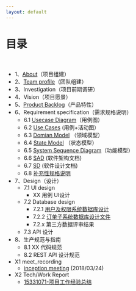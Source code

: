 ```yaml
---
layout: default
---
```


# [](#TOC)目录

&nbsp;&nbsp; 

* 1、[About](Dashboard/01-about)（项目组建）
* 2、[Team profile](02-team-profile)（团队组建）
* 3、Investigation（项目前期调研）
* 4、Vision（项目愿景）
* 5、[Product Backlog](doc/backlog)（产品特性）
* 6、Requirement specification（需求规格说明）
    - 6.1 [Usecase Diagram](doc/usecase_diagram)（用例图）
    - 6.2 [Use Cases]() (用例+活动图）
    - 6.3 [Domian Model](doc/course-SDP/rentRoomDomain) （领域模型）
    - 6.4 [State Model](doc/course-SDP/rentOrderState) （状态模型）
    - 6.5 [System Sequence Diagram](doc/course-SDP/createRoomSequence)（功能模型）
    - 6.6 [SAD]() (软件架构文档)
    - 6.7 [SD]() (软件设计文档)
    - 6.8 [补充性规格说明]()
* 7、Design（设计）
    - 7.1 UI design
        - XX 用例 UI设计
    - 7.2 Database design
        - 7.2.1 [用户及权限系统数据库设计](https://github.com/WindyMen/Dashboard/blob/gh-pages/doc/course-SDP/datebaseModel)
        - 7.2.2 [订单子系统数据库设计文件](https://github.com/WindyMen/Dashboard/blob/gh-pages/doc/database/rentRoom)
        - 7.2.x 第三方数据评审结果
    - 7.3 API 设计
* 8、生产规范与指南
    - 8.1 XX 代码规范
    - 8.2 REST API 设计规范
* X1 meet_recording
    - [inception meeting](doc/meet_recording/项目启动会议) (2018/03/24)
* X2 Tech/Work Report
    - [15331071-项目工作经验总结](doc/tech_report/15331071)
